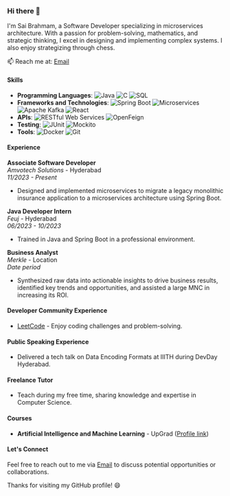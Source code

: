 ### Hi there 👋

I'm Sai Brahmam, a Software Developer specializing in microservices architecture. With a passion for problem-solving, mathematics, and strategic thinking, I excel in designing and implementing complex systems. I also enjoy strategizing through chess.


📫 Reach me at: [Email](mailto:Saibrahmam26@gmail.com)

#### Skills
- **Programming Languages**: 
  ![Java](https://img.shields.io/badge/Java-★★★-orange?style=flat&logo=java)
  ![C](https://img.shields.io/badge/C-★★-blue?style=flat&logo=c)
  ![SQL](https://img.shields.io/badge/SQL-★★★-blue?style=flat&logo=mysql)
- **Frameworks and Technologies**: 
  ![Spring Boot](https://img.shields.io/badge/Spring%20Boot-★★★-green?style=flat&logo=spring)
  ![Microservices](https://img.shields.io/badge/Microservices-★★★-purple?style=flat)
  ![Apache Kafka](https://img.shields.io/badge/Apache%20Kafka-★★★-orange?style=flat)
  ![React](https://img.shields.io/badge/React-★★★-blue?style=flat&logo=react)
- **APIs**: 
  ![RESTful Web Services](https://img.shields.io/badge/RESTful%20Web%20Services-★★★-purple?style=flat)
  ![OpenFeign](https://img.shields.io/badge/OpenFeign-★★-blue?style=flat)
- **Testing**: 
  ![JUnit](https://img.shields.io/badge/JUnit-★★★-blue?style=flat&logo=junit)
  ![Mockito](https://img.shields.io/badge/Mockito-★★-green?style=flat)
- **Tools**: 
  ![Docker](https://img.shields.io/badge/Docker-★★★-blue?style=flat&logo=docker)
  ![Git](https://img.shields.io/badge/Git-★★★-orange?style=flat&logo=git)

#### Experience

**Associate Software Developer**  
*Amvotech Solutions* - Hyderabad  
*11/2023 - Present*  
- Designed and implemented microservices to migrate a legacy monolithic insurance application to a microservices architecture using Spring Boot.

**Java Developer Intern**  
*Feuj* - Hyderabad  
*06/2023 - 10/2023*  
- Trained in Java and Spring Boot in a professional environment.

**Business Analyst**  
*Merkle* - Location  
*Date period*  
- Synthesized raw data into actionable insights to drive business results, identified key trends and opportunities, and assisted a large MNC in increasing its ROI.

#### Developer Community Experience
- [LeetCode](https://leetcode.com/your-profile-link) - Enjoy coding challenges and problem-solving.

#### Public Speaking Experience
- Delivered a tech talk on Data Encoding Formats at IIITH during DevDay Hyderabad.

#### Freelance Tutor
- Teach during my free time, sharing knowledge and expertise in Computer Science.

#### Courses
- **Artificial Intelligence and Machine Learning** - UpGrad ([Profile link](https://profile-link))

#### Let's Connect
Feel free to reach out to me via [Email](mailto:Saibrahmam26@gmail.com) to discuss potential opportunities or collaborations.

Thanks for visiting my GitHub profile! 😄
